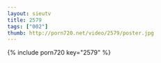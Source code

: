 ```yaml
--- 
layout: sieutv
title: 2579
tags: ["002"]
thumb: http://porn720.net/video/2579/poster.jpg
---
```

{% include porn720 key="2579" %} 

